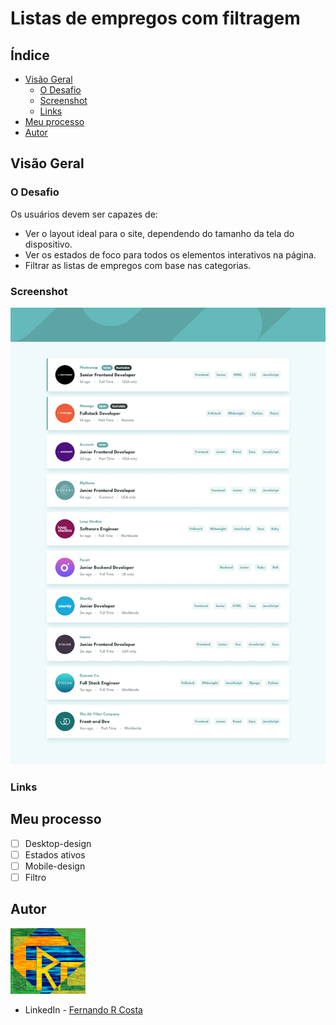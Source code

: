 # Listas de empregos com filtragem

## Índice

- [Visão Geral](#visão-geral)
  - [O Desafio](#o-desafio)
  - [Screenshot](#screenshot)
  - [Links](#links)
- [Meu processo](#meu-processo)
- [Autor](#autor)

## Visão Geral

### O Desafio

Os usuários devem ser capazes de:

- Ver o layout ideal para o site, dependendo do tamanho da tela do dispositivo.
- Ver os estados de foco para todos os elementos interativos na página.
- Filtrar as listas de empregos com base nas categorias.

### Screenshot

![](./public/design/desktop-design.jpg)

### Links

<!-- - Site URL: [Listas de empregos com filtragem]() -->

## Meu processo

- [ ] Desktop-design
- [ ] Estados ativos
- [ ] Mobile-design
- [ ] Filtro

## Autor

<img src="./public/FRC.gif" width=120px>

- LinkedIn - [Fernando R Costa](https://www.linkedin.com/in/fernando-r-costa/)
